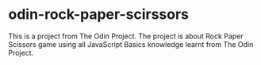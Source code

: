# odin-rock-paper-scirssors
This is a project from The Odin Project. The project is about Rock Paper Scissors game using all JavaScript Basics knowledge learnt from The Odin Project.